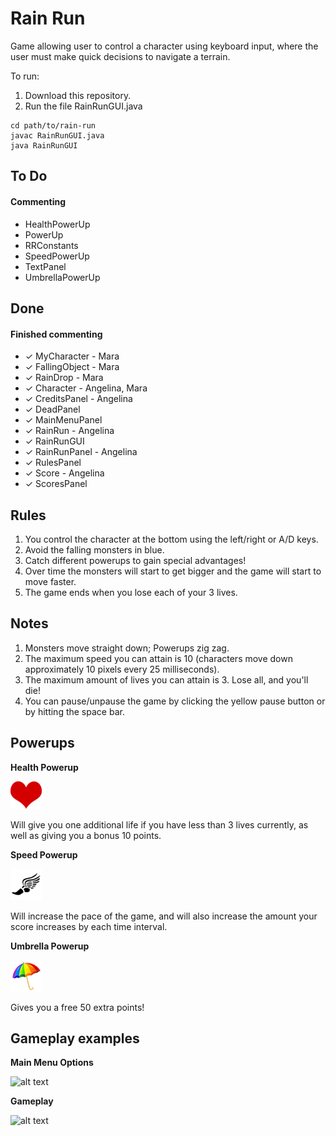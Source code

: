 # Rain Run

Game allowing user to control a character using keyboard input, where the user must make quick decisions to navigate a terrain.

To run:
1. Download this repository.
2. Run the file RainRunGUI.java

```
cd path/to/rain-run
javac RainRunGUI.java
java RainRunGUI
```

## To Do

#### Commenting
* HealthPowerUp
* PowerUp
* RRConstants
* SpeedPowerUp
* TextPanel
* UmbrellaPowerUp

## Done

#### Finished commenting
* ✓ MyCharacter - Mara
* ✓ FallingObject - Mara
* ✓ RainDrop - Mara
* ✓ Character - Angelina, Mara
* ✓ CreditsPanel - Angelina
* ✓ DeadPanel
* ✓ MainMenuPanel
* ✓ RainRun - Angelina
* ✓ RainRunGUI
* ✓ RainRunPanel - Angelina
* ✓ RulesPanel
* ✓ Score - Angelina
* ✓ ScoresPanel

## Rules

1. You control the character at the bottom using the left/right or A/D keys.
2. Avoid the falling monsters in blue.
3. Catch different powerups to gain special advantages! 
4. Over time the monsters will start to get bigger and the game will start to move faster.
5. The game ends when you lose each of your 3 lives.

## Notes

1. Monsters move straight down; Powerups zig zag.
2. The maximum speed you can attain is 10 (characters move down approximately 10 pixels every 25 milliseconds).
3. The maximum amount of lives you can attain is 3. Lose all, and you'll die!
4. You can pause/unpause the game by clicking the yellow pause button or by hitting the space bar.

## Powerups

**Health Powerup**

![alt text][health]

Will give you one additional life if you have less than 3 lives currently, as well as giving you a bonus 10 points.

**Speed Powerup**

![alt text][speed]

Will increase the pace of the game, and will also increase the amount your score increases by each time interval.

**Umbrella Powerup**

![alt text][umbrella]

Gives you a free 50 extra points!

## Gameplay examples

**Main Menu Options**

![alt text][menu]

**Gameplay**

![alt text][gameplay]

[health]: images/heart2.png "Health Powerup"
[speed]: images/speed2.png "Speed Powerup"
[umbrella]: images/umbrella2.png "Umbrella Powerup"
[menu]: https://media.giphy.com/media/l4Epd3ULnVFSuEtNe/giphy.gif "Menu options"
[gameplay]: https://media.giphy.com/media/26n8D7s7sj6agImlO/giphy.gif "Gameplay"
